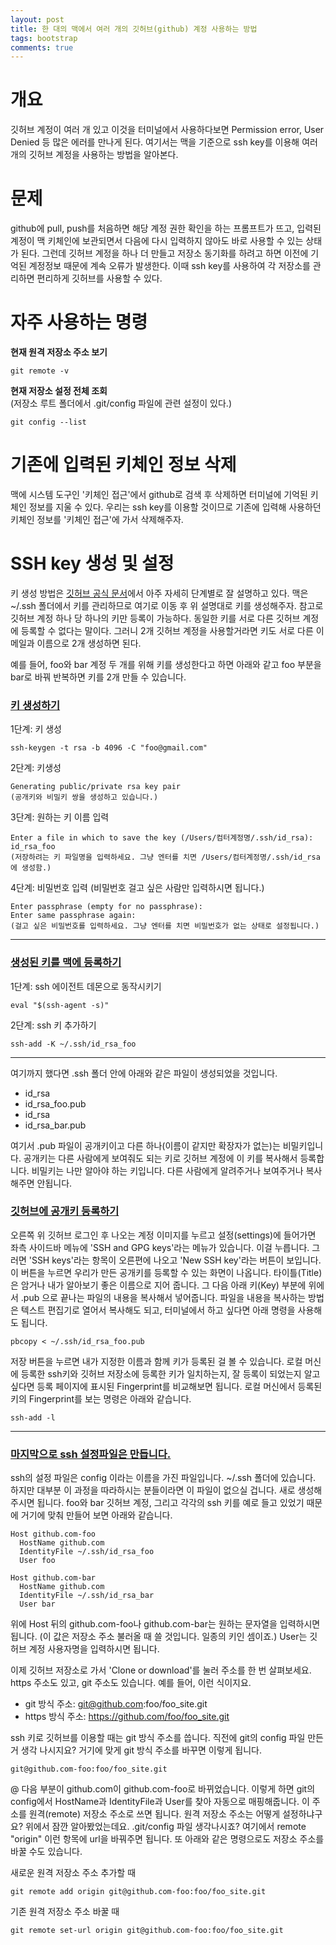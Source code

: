 ```yaml
---
layout: post
title: 한 대의 맥에서 여러 개의 깃허브(github) 계정 사용하는 방법
tags: bootstrap
comments: true
---
```


# 개요
깃허브 계정이 여러 개 있고 이것을 터미널에서 사용하다보면 Permission error, User Denied 등 많은 에러를 만나게 된다. 여기서는 맥을 기준으로 ssh key를 이용해 여러 개의 깃허브 계정을 사용하는 방법을 알아본다.
      
# 문제
github에 pull, push를 처음하면 해당 계정 권한 확인을 하는 프롬프트가 뜨고, 입력된 계정이 맥 키체인에 보관되면서 다음에 다시 입력하지 않아도 바로 사용할 수 있는 상태가 된다. 그런데 깃허브 계정을 하나 더 만들고 저장소 동기화를 하려고 하면 이전에 기억된 계정정보 때문에 계속 오류가 발생한다. 이때 ssh key를 사용하여 각 저장소를 관리하면 편리하게 깃허브를 사용할 수 있다.
      
# 자주 사용하는 명령

**현재 원격 저장소 주소 보기**  
~~~
git remote -v
~~~
    
**현재 저장소 설정 전체 조회**  
(저장소 루트 폴더에서 .git/config 파일에 관련 설정이 있다.)
~~~
git config --list
~~~
     
# 기존에 입력된 키체인 정보 삭제
맥에 시스템 도구인 '키체인 접근'에서 github로 검색 후 삭제하면 터미널에 기억된 키체인 정보를 지울 수 있다. 우리는 ssh key를 이용할 것이므로 기존에 입력해 사용하던 키체인 정보를 '키체인 접근'에 가서 삭제해주자.
     
# SSH key 생성 및 설정
키 생성 방법은 [깃허브 공식 문서](https://help.github.com/articles/generating-a-new-ssh-key-and-adding-it-to-the-ssh-agent/)에서 아주 자세히 단계별로 잘 설명하고 있다. 맥은 ~/.ssh 폴더에서 키를 관리하므로 여기로 이동 후 위 설명대로 키를 생성해주자. 참고로 깃허브 계정 하나 당 하나의 키만 등록이 가능하다. 동일한 키를 서로 다른 깃허브 계정에 등록할 수 없다는 말이다. 그러니 2개 깃허브 계정을 사용할거라면 키도 서로 다른 이메일과 이름으로 2개 생성하면 된다.
      
예를 들어, foo와 bar 계정 두 개를 위해 키를 생성한다고 하면 아래와 같고 foo 부분을 bar로 바꿔 반복하면 키를 2개 만들 수 있습니다.

### [키 생성하기](https://help.github.com/articles/generating-a-new-ssh-key-and-adding-it-to-the-ssh-agent/)
1단계: 키 생성
~~~
ssh-keygen -t rsa -b 4096 -C "foo@gmail.com"
~~~

2단계: 키생성    
~~~
Generating public/private rsa key pair
(공개키와 비밀키 쌍을 생성하고 있습니다.)
~~~
   
3단계: 원하는 키 이름 입력    
~~~
Enter a file in which to save the key (/Users/컴터계정명/.ssh/id_rsa): id_rsa_foo
(저장하려는 키 파일명을 입력하세요. 그냥 엔터를 치면 /Users/컴터계정명/.ssh/id_rsa에 생성함.)
~~~
   
4단계: 비밀번호 입력 (비밀번호 걸고 싶은 사람만 입력하시면 됩니다.)    
~~~
Enter passphrase (empty for no passphrase):
Enter same passphrase again:
(걸고 싶은 비밀번호를 입력하세요. 그냥 엔터를 치면 비밀번호가 없는 상태로 설정됩니다.)
~~~

---    

### [생성된 키를 맥에 등록하기](https://help.github.com/articles/generating-a-new-ssh-key-and-adding-it-to-the-ssh-agent/)
1단계: ssh 에이전트 데몬으로 동작시키기
~~~
eval "$(ssh-agent -s)"
~~~
     
2단계: ssh 키 추가하기
~~~
ssh-add -K ~/.ssh/id_rsa_foo
~~~

---

여기까지 했다면 .ssh 폴더 안에 아래와 같은 파일이 생성되었을 것입니다.   
- id_rsa
- id_rsa_foo.pub
- id_rsa
- id_rsa_bar.pub
     
여기서 .pub 파일이 공개키이고 다른 하나(이름이 같지만 확장자가 없는)는 비밀키입니다. 공개키는 다른 사람에게 보여줘도 되는 키로 깃허브 계정에 이 키를 복사해서 등록합니다. 비밀키는 나만 알아야 하는 키입니다. 다른 사람에게 알려주거나 보여주거나 복사해주면 안됩니다.   
       
### [깃허브에 공개키 등록하기](https://help.github.com/articles/adding-a-new-ssh-key-to-your-github-account/)
오른쪽 위 깃허브 로그인 후 나오는 계정 이미지를 누르고 설정(settings)에 들어가면 좌측 사이드바 메뉴에 'SSH and GPG keys'라는 메뉴가 있습니다. 이걸 누릅니다. 그러면 'SSH keys'라는 항목이 오른편에 나오고 'New SSH key'라는 버튼이 보입니다. 이 버튼을 누르면 우리가 만든 공개키를 등록할 수 있는 화면이 나옵니다. 타이틀(Title)은 암거나 내가 알아보기 좋은 이름으로 지어 줍니다. 그 다음 아래 키(Key) 부분에 위에서 .pub 으로 끝나는 파일의 내용을 복사해서 넣어줍니다. 파일을 내용을 복사하는 방법은 텍스트 편집기로 열어서 복사해도 되고, 터미널에서 하고 싶다면 아래 명령을 사용해도 됩니다.    
    
~~~
pbcopy < ~/.ssh/id_rsa_foo.pub
~~~
      
저장 버튼을 누르면 내가 지정한 이름과 함께 키가 등록된 걸 볼 수 있습니다. 로컬 머신에 등록한 ssh키와 깃허브 저장소에 등록한 키가 일치하는지, 잘 등록이 되었는지 알고 싶다면 등록 페이지에 표시된 Fingerprint를 비교해보면 됩니다. 로컬 머신에서 등록된 키의 Fingerprint를 보는 명령은 아래와 같습니다.    
    
~~~
ssh-add -l
~~~

---

### [마지막으로 ssh 설정파일은 만듭니다.](https://help.github.com/articles/generating-a-new-ssh-key-and-adding-it-to-the-ssh-agent/)
ssh의 설정 파일은 config 이라는 이름을 가진 파일입니다. ~/.ssh 폴더에 있습니다. 하지만 대부분 이 과정을 따라하시는 분들이라면 이 파일이 없으실 겁니다. 새로 생성해주시면 됩니다. foo와 bar 깃허브 계정, 그리고 각각의 ssh 키를 예로 들고 있었기 때문에 거기에 맞춰 만들어 보면 아래와 같습니다.    

~~~
Host github.com-foo
  HostName github.com
  IdentityFile ~/.ssh/id_rsa_foo
  User foo

Host github.com-bar
  HostName github.com
  IdentityFile ~/.ssh/id_rsa_bar
  User bar
~~~
     
위에 Host 뒤의 github.com-foo나 github.com-bar는 원하는 문자열을 입력하시면 됩니다. (이 값은 저장소 주소 불러올 때 쓸 것입니다. 일종의 키인 셈이죠.) User는 깃허브 계정 사용자명을 입력하시면 됩니다.
    
이제 깃허브 저장소로 가서 'Clone or download'를 눌러 주소를 한 번 살펴보세요. https 주소도 있고, git 주소도 있습니다.
예를 들어, 이런 식이지요.   
    
- git 방식 주소: git@github.com:foo/foo_site.git
- https 방식 주소: https://github.com/foo/foo_site.git
    
ssh 키로 깃허브를 이용할 때는 git 방식 주소를 씁니다. 직전에 git의 config 파일 만든 거 생각 나시지요? 거기에 맞게 git 방식 주소를 바꾸면 이렇게 됩니다.
    
~~~
git@github.com-foo:foo/foo_site.git
~~~
   
@ 다음 부분이 github.com이 github.com-foo로 바뀌었습니다. 이렇게 하면 git의 config에서 HostName과 IdentityFile과 User를 찾아 자동으로 매핑해줍니다. 이 주소를 원격(remote) 저장소 주소로 쓰면 됩니다. 원격 저장소 주소는 어떻게 설정하냐구요? 위에서 잠깐 알아봤었는데요. .git/config 파일 생각나시죠? 여기에서 remote "origin" 이런 항목에 url을 바꿔주면 됩니다. 또 아래와 같은 명령으로도 저장소 주소를 바꿀 수도 있습니다.   

새로운 원격 저장소 주소 추가할 때    
~~~
git remote add origin git@github.com-foo:foo/foo_site.git
~~~
      
기존 원격 저장소 주소 바꿀 때    
~~~
git remote set-url origin git@github.com-foo:foo/foo_site.git
~~~

